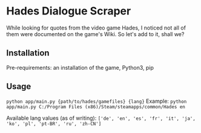 # Hades Dialogue Scraper

While looking for quotes from the video game Hades, I noticed not all of them were documented on the game's Wiki. So let's add to it, shall we?



## Installation
Pre-requirements: an installation of the game, Python3, pip

## Usage
`python app/main.py {path/to/hades/gamefiles} {lang}`
Example: `python app/main.py C:/Program Files (x86)/Steam/steamapps/common/Hades en`

Available lang values (as of writing): `['de', 'en', 'es', 'fr', 'it', 'ja', 'ko', 'pl', 'pt-BR', 'ru', 'zh-CN']`
